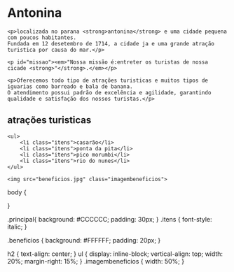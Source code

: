 <div class="principal">
    <h1>Antonina</h1>

    <p>localizada no parana <strong>antonina</strong> e uma cidade pequena com poucos habitantes. 
    Fundada em 12 desetembro de 1714, a cidade ja e uma grande atração turistica por causa do mar.</p>

    <p id="missao"><em>"Nossa missão é:entreter os turistas de nossa cicade <strong>"</strong>.</em></p>

    <p>Oferecemos todo tipo de atrações turisticas e muitos tipos de iguarias como barreado e bala de banana. 
    O atendimento possui padrão de excelência e agilidade, garantindo qualidade e satisfação dos nossos turistas.</p>
</div>
<div class="atrações turisticas">
    <h2>atrações turisticas</h2>

    <ul>
        <li class="itens">casarão</li>
        <li class="itens">ponta da pita</li>
        <li class="itens">pico morumbi</li>
        <li class="itens">rio do nunes</li>
    </ul>

    <img src="beneficios.jpg" class="imagembeneficios">
</div>
body {

}

.principal{
    background: #CCCCCC;
    padding: 30px;
}
.itens {
    font-style: italic;
}

.beneficios {
    background: #FFFFFF;
    padding: 20px;
}

h2 {
    text-align: center;
}
ul {
    display: inline-block;
    vertical-align: top;
    width: 20%;
    margin-right: 15%;
}
.imagembeneficios {
    width: 50%;
}
